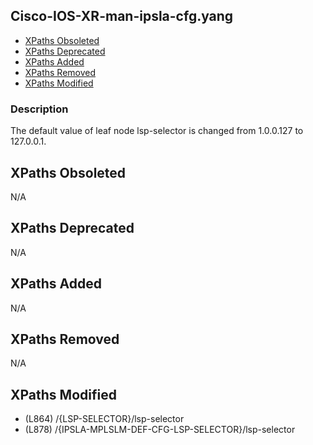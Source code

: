 ## Cisco-IOS-XR-man-ipsla-cfg.yang

- [XPaths Obsoleted](#xpaths-obsoleted)
- [XPaths Deprecated](#xpaths-deprecated)
- [XPaths Added](#xpaths-added)
- [XPaths Removed](#xpaths-removed)
- [XPaths Modified](#xpaths-modified)

### Description

The default value of leaf node lsp-selector is changed from 1.0.0.127 to 127.0.0.1.

## XPaths Obsoleted

N/A

## XPaths Deprecated

N/A

## XPaths Added

N/A

## XPaths Removed

N/A

## XPaths Modified

- (L864)	/{LSP-SELECTOR}/lsp-selector
- (L878)	/{IPSLA-MPLSLM-DEF-CFG-LSP-SELECTOR}/lsp-selector

